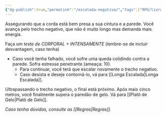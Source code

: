 ```yaml
---
{"dg-publish":true,"permalink":"/escalada-negativa/","tags":["RPG/livro-jogo/Draegeni/story-points"],"created":"2024-12-19T13:53:14.027-05:00","updated":"2024-12-26T19:40:37.192-05:00"}
---
```



Assegurando que a corda está bem presa a sua cintura e a parede. Você avança pelo trecho negativo, que não é muito longo mas demanda mais energia.

Faça um *teste de CORPORAL + INTENSAMENTE* (lembre-se de incluir desvantagem, caso tenha)

- Caso você tenha falhado, você sofre uma queda colidindo contra a parede. Sofra estresse penetrante (ameaça: 10).
	- Para continuar, você terá que escalar novamente o trecho negativo.
	- Caso desista e deseje contorná-lo, vá para [[Longa Escalada\|Longa Escalada]].

Ultrapassando o trecho negativo, o final está próximo. Após mais cinco metros, você finalmente supera o paredão de gelo. Vá para [[Platô de Gelo\|Platô de Gelo]].

*Caso tenha dúvidas, consulte as [[Regras\|Regras]].*
